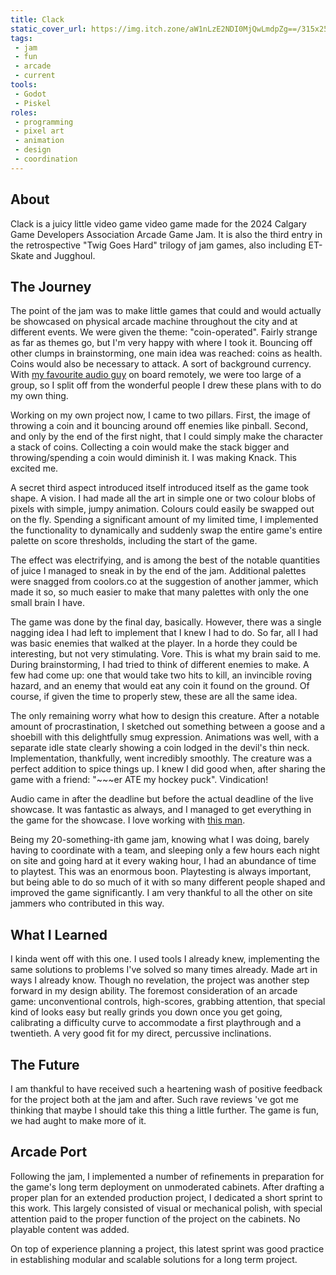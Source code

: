 ```yaml
---
title: Clack
static_cover_url: https://img.itch.zone/aW1nLzE2NDI0MjQwLmdpZg==/315x250%23cm/Q4GWMY.gif
tags:
 - jam
 - fun
 - arcade
 - current
tools:
 - Godot
 - Piskel
roles:
 - programming
 - pixel art
 - animation
 - design
 - coordination
---
```


## About
Clack is a juicy little video game video game made for the 2024 Calgary Game Developers Association Arcade Game Jam. It is also the third entry in the retrospective "Twig Goes Hard" trilogy of jam games, also including ET-Skate and Jugghoul.

## The Journey
The point of the jam was to make little games that could and would actually be showcased on physical arcade machine throughout the city and at different events. We were given the theme: "coin-operated". Fairly strange as far as themes go, but I'm very happy with where I took it. Bouncing off other clumps in brainstorming, one main idea was reached: coins as health. Coins would also be necessary to attack. A sort of background currency. With [my favourite audio guy][0] on board remotely, we were too large of a group, so I split off from the wonderful people I drew these plans with to do my own thing.

Working on my own project now, I came to two pillars. First, the image of throwing a coin and it bouncing around off enemies like pinball. Second, and only by the end of the first night, that I could simply make the character a stack of coins. Collecting a coin would make the stack bigger and throwing/spending a coin would diminish it. I was making Knack. This excited me.

A secret third aspect introduced itself introduced itself as the game took shape. A vision. I had made all the art in simple one or two colour blobs of pixels with simple, jumpy animation. Colours could easily be swapped out on the fly. Spending a significant amount of my limited time, I implemented the functionality to dynamically and suddenly swap the entire game's entire palette on score thresholds, including the start of the game.

The effect was electrifying, and is among the best of the notable quantities of juice I managed to sneak in by the end of the jam. Additional palettes were snagged from coolors.co at the suggestion of another jammer, which made it so, so much easier to make that many palettes with only the one small brain I have.

The game was done by the final day, basically. However, there was a single nagging idea I had left to implement that I knew I had to do. So far, all I had was basic enemies that walked at the player. In a horde they could be interesting, but not very stimulating. Vore. This is what my brain said to me. During brainstorming, I had tried to think of different enemies to make. A few had come up: one that would take two hits to kill, an invincible roving hazard, and an enemy that would eat any coin it found on the ground. Of course, if given the time to properly stew, these are all the same idea.

The only remaining worry what how to design this creature. After a notable amount of procrastination, I sketched out something between a goose and a shoebill with this delightfully smug expression. Animations was well, with a separate idle state clearly showing a coin lodged in the devil's thin neck. Implementation, thankfully, went incredibly smoothly. The creature was a perfect addition to spice things up. I knew I did good when, after sharing the game with a friend: "~~~er ATE my hockey puck". Vindication!

Audio came in after the deadline but before the actual deadline of the live showcase. It was fantastic as always, and I managed to get everything in the game for the showcase. I love working with [this man][0].

Being my 20-something-ith game jam, knowing what I was doing, barely having to coordinate with a team, and sleeping only a few hours each night on site and going hard at it every waking hour, I had an abundance of time to playtest. This was an enormous boon. Playtesting is always important, but being able to do so much of it with so many different people shaped and improved the game significantly. I am very thankful to all the other on site jammers who contributed in this way.

## What I Learned
I kinda went off with this one. I used tools I already knew, implementing the same solutions to problems I've solved so many times already. Made art in ways I already know. Though no revelation, the project was another step forward in my design ability. The foremost consideration of an arcade game: unconventional controls, high-scores, grabbing attention, that special kind of looks easy but really grinds you down once you get going, calibrating a difficulty curve to accommodate a first playthrough and a twentieth. A very good fit for my direct, percussive inclinations.

## The Future
I am thankful to have received such a heartening wash of positive feedback for the project both at the jam and after. Such rave reviews 've got me thinking that maybe I should take this thing a little further. The game is fun, we had aught to make more of it.

## Arcade Port
Following the jam, I implemented a number of refinements in preparation for the game's long term deployment on unmoderated cabinets. After drafting a proper plan for an extended production project, I dedicated a short sprint to this work. This largely consisted of visual or mechanical polish, with special attention paid to the proper function of the project on the cabinets. No playable content was added.

On top of experience planning a project, this latest sprint was good practice in establishing modular and scalable solutions for a long term project.

[0]: https://roboplomat.bandcamp.com